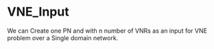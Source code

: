 # VNE_Input
We can Create one PN  and with n number of VNRs as an input for VNE problem over a Single domain network.
